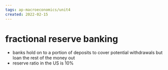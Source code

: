 ```yaml
---
tags: ap-macroeconomics/unit4 
created: 2022-02-15
---
```


# fractional reserve banking

- banks hold on to a portion of deposits to cover potential withdrawals but loan the rest of the money out
- reserve ratio in the US is 10% 
